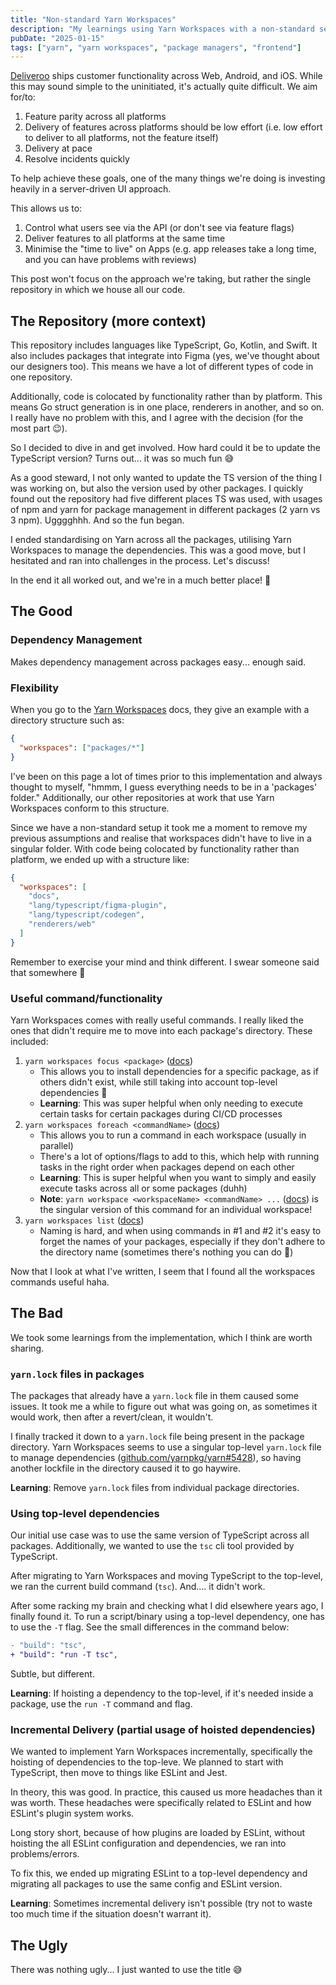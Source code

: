 ```yaml
---
title: "Non-standard Yarn Workspaces"
description: "My learnings using Yarn Workspaces with a non-standard setup..."
pubDate: "2025-01-15"
tags: ["yarn", "yarn workspaces", "package managers", "frontend"]
---
```


[Deliveroo](https://deliveroo.co.uk) ships customer functionality across Web, Android, and iOS. While this may sound simple
to the uninitiated, it's actually quite difficult. We aim for/to:

1. Feature parity across all platforms
2. Delivery of features across platforms should be low effort (i.e. low effort to deliver to all platforms, not the feature itself)
3. Delivery at pace
4. Resolve incidents quickly

To help achieve these goals, one of the many things we're doing is investing heavily in a server-driven UI approach.

This allows us to:

1. Control what users see via the API (or don't see via feature flags)
2. Deliver features to all platforms at the same time
3. Minimise the "time to live" on Apps (e.g. app releases take a long time, and you can have problems with reviews)

This post won't focus on the approach we're taking, but rather the single repository in which we house all our code.

## The Repository (more context)

This repository includes languages like TypeScript, Go, Kotlin, and Swift. It also includes packages that integrate into Figma
(yes, we've thought about our designers too). This means we have a lot of different types of code in one repository.

Additionally, code is colocated by functionality rather than by platform. This means Go struct generation is in one
place, renderers in another, and so on. I really have no problem with this, and I agree with the decision (for the most part 😉).

So I decided to dive in and get involved. How hard could it be to update the TypeScript version? Turns out... it was so
much fun 😅

As a good steward, I not only wanted to update the TS version of the thing I was working on, but also the version
used by other packages. I quickly found out the repository had five different places TS was used, with usages of npm and yarn
for package management in different packages (2 yarn vs 3 npm). Ugggghhh. And so the fun began.

I ended standardising on Yarn across all the packages, utilising Yarn Workspaces to manage the dependencies. This was a
good move, but I hesitated and ran into challenges in the process. Let's discuss!

In the end it all worked out, and we're in a much better place! 🎉

## The Good

### Dependency Management

Makes dependency management across packages easy... enough said.

### Flexibility

When you go to the [Yarn Workspaces](https://yarnpkg.com/features/workspaces) docs, they give an example with a directory structure such as:

```json
{
  "workspaces": ["packages/*"]
}
```

I've been on this page a lot of times prior to this implementation and always thought to myself, "hmmm, I guess everything
needs to be in a 'packages' folder." Additionally, our other repositories at work that use Yarn Workspaces conform to
this structure.

Since we have a non-standard setup it took me a moment to remove my previous assumptions and realise that workspaces
didn't have to live in a singular folder. With code being colocated by functionality rather than platform, we ended up
with a structure like:

```json
{
  "workspaces": [
    "docs",
    "lang/typescript/figma-plugin",
    "lang/typescript/codegen",
    "renderers/web"
  ]
}
```

Remember to exercise your mind and think different. I swear someone said that somewhere 🤔

### Useful command/functionality

Yarn Workspaces comes with really useful commands. I really liked the ones that didn't require me to move into each
package's directory. These included:

1. `yarn workspaces focus <package>` ([docs](https://yarnpkg.com/cli/workspaces/focus))
   - This allows you to install dependencies for a specific package, as if others didn't exist, while still taking into account top-level dependencies 🙌
   - **Learning**: This was super helpful when only needing to execute certain tasks for certain packages during CI/CD processes
2. `yarn workspaces foreach <commandName>` ([docs](https://yarnpkg.com/cli/workspaces/foreach))
   - This allows you to run a command in each workspace (usually in parallel)
   - There's a lot of options/flags to add to this, which help with running tasks in the right order when packages depend on each other
   - **Learning**: This is super helpful when you want to simply and easily execute tasks across all or some packages (duhh)
   - **Note**: `yarn workspace <workspaceName> <commandName> ...` ([docs](https://yarnpkg.com/cli/workspace)) is the singular version of this command for an individual workspace!
3. `yarn workspaces list` ([docs](https://yarnpkg.com/cli/workspaces/list))
   - Naming is hard, and when using commands in #1 and #2 it's easy to forget the names of your packages, especially if they don't adhere to the directory name (sometimes there's nothing you can do 🤷)

Now that I look at what I've written, I seem that I found all the workspaces commands useful haha.

## The Bad

We took some learnings from the implementation, which I think are worth sharing.

### `yarn.lock` files in packages

The packages that already have a `yarn.lock` file in them caused some issues. It took me a while to figure out what was
going on, as sometimes it would work, then after a revert/clean, it wouldn't.

I finally tracked it down to a `yarn.lock` file being present in the package directory. Yarn Workspaces seems to use a singular
top-level `yarn.lock` file to manage dependencies ([github.com/yarnpkg/yarn#5428](https://github.com/yarnpkg/yarn/issues/5428)),
so having another lockfile in the directory caused it to go haywire.

**Learning**: Remove `yarn.lock` files from individual package directories.

### Using top-level dependencies

Our initial use case was to use the same version of TypeScript across all packages. Additionally, we wanted to use the
`tsc` cli tool provided by TypeScript.

After migrating to Yarn Workspaces and moving TypeScript to the top-level, we ran the current build command (`tsc`). And....
it didn't work.

After some racking my brain and checking what I did elsewhere years ago, I finally found it. To run a script/binary using
a top-level dependency, one has to use the `-T` flag. See the small differences in the command below:

```diff
- "build": "tsc",
+ "build": "run -T tsc",
```

Subtle, but different.

**Learning**: If hoisting a dependency to the top-level, if it's needed inside a package, use the `run -T` command and flag.

### Incremental Delivery (partial usage of hoisted dependencies)

We wanted to implement Yarn Workspaces incrementally, specifically the hoisting of dependencies to the top-leve. We
planned to start with TypeScript, then move to things like ESLint and Jest.

In theory, this was good. In practice, this caused us more headaches than it was worth. These headaches were specifically
related to ESLint and how ESLint's plugin system works.

Long story short, because of how plugins are loaded by ESLint, without hoisting the all ESLint configuration and dependencies,
we ran into problems/errors.

To fix this, we ended up migrating ESLint to a top-level dependency and migrating all packages to use the same config and ESLint version.

**Learning**: Sometimes incremental delivery isn't possible (try not to waste too much time if the situation doesn't warrant it).

## The Ugly

There was nothing ugly... I just wanted to use the title 😅
